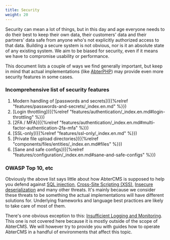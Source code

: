 ```yaml
---
title: Security
weight: 20
---
```


Security can mean a lot of things, but in this day and age everyone needs to do their best to keep their own data, their customers' data and their partners' data safe from anyone who's not explicitly authorized access to that data. Building a secure system is not obvious, nor is it an absolute state of any existing system. We aim to be biased for security, even if it means we have to compromise usability or performance.

This document lists a couple of ways we find generally important, but keep in mind that actual implementations (like [AbterPHP](https://abterphp.abtercms.com/)) may provide even more security features in some cases.

### Incomprehensive list of security features

1. Modern handling of [passwords and secrets]({{%relref "features/passwords-and-secrets/_index.en.md" %}})
1. [Login throttling]({{%relref "features/authentication/_index.en.md#login-throttling" %}})
1. [2FA / MFA]({{%relref "features/authentication/_index.en.md#multi-factor-authentication-2fa-mfa" %}})
1. [SSL-only]({{%relref "features/ssl-only/_index.en.md" %}})
1. [Private file upload directories]({{%relref "components/files/entities/_index.en.md#files" %}})
1. [Sane and safe configs]({{%relref "features/configuration/_index.en.md#sane-and-safe-configs" %}})

### OWASP Top 10, etc

Obviously the above list says little about how AbterCMS is supposed to help you defend against [SQL injection](https://www.owasp.org/index.php/Top_10-2017_A1-Injection), [Cross-Site Scripting (XSS)](https://www.owasp.org/index.php/Top_10-2017_A7-Cross-Site_Scripting_(XSS)), [Insecure deserialization](https://www.owasp.org/index.php/Top_10-2017_A8-Insecure_Deserialization) and many other threats. It's mainly because we consider these threats to be something the actual implementations will have different solutions for. Underlying frameworks and language best practices are likely to take care of most of them.

There's one obvious exception to this: [Insufficient Logging and Monitoring](https://www.owasp.org/index.php/Top_10-2017_A10-Insufficient_Logging%26Monitoring). This one is not covered here because it is mostly outside of the scope of AbterCMS. We will however try to provide you with guides how to operate AbterCMS in a handful of environments that affect this topic.
